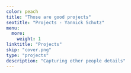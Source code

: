 ```yaml
---
color: peach
title: "Those are good projects"
seotitle: "Projects - Yannick Schutz"
menu:
  more:
    weight: 1
linktitle: "Projects"
skip: "cover.png"
type: "projects"
description: "Capturing other people details"
---
```


